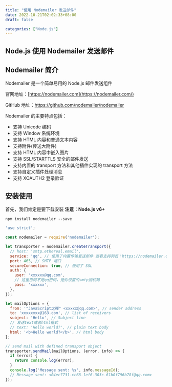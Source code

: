 ```yaml
---
title: "使用 Nodemailer 发送邮件"
date: 2022-10-21T02:02:33+08:00
draft: false

categories: ["Node.js"]
---
```


## Node.js 使用 Nodemailer 发送邮件

## Nodemailer 简介

Nodemailer 是一个简单易用的 Node.js 邮件发送组件

官网地址：[https://nodemailer.com](https://nodemailer.com/)

GitHub 地址：https://github.com/nodemailer/nodemailer

Nodemailer 的主要特点包括：

- 支持 Unicode 编码
- 支持 Window 系统环境
- 支持 HTML 内容和普通文本内容
- 支持附件(传送大附件)
- 支持 HTML 内容中嵌入图片
- 支持 SSL/STARTTLS 安全的邮件发送
- 支持内置的 transport 方法和其他插件实现的 transport 方法
- 支持自定义插件处理消息
- 支持 XOAUTH2 登录验证

## 安装使用

首先，我们肯定是要下载安装 **注意：Node.js v6+**

```
npm install nodemailer --save
```

```js
'use strict';

const nodemailer = require('nodemailer');

let transporter = nodemailer.createTransport({
  // host: 'smtp.ethereal.email',
  service: 'qq', // 使用了内置传输发送邮件 查看支持列表：https://nodemailer.com/smtp/well-known/
  port: 465, // SMTP 端口
  secureConnection: true, // 使用了 SSL
  auth: {
    user: 'xxxxxx@qq.com',
    // 这里密码不是qq密码，是你设置的smtp授权码
    pass: 'xxxxxx',
  },
});

let mailOptions = {
  from: '"JavaScript之禅" <xxxxx@qq.com>', // sender address
  to: 'xxxxxxxx@163.com', // list of receivers
  subject: 'Hello', // Subject line
  // 发送text或者html格式
  // text: 'Hello world?', // plain text body
  html: '<b>Hello world?</b>', // html body
};

// send mail with defined transport object
transporter.sendMail(mailOptions, (error, info) => {
  if (error) {
    return console.log(error);
  }
  console.log('Message sent: %s', info.messageId);
  // Message sent: <04ec7731-cc68-1ef6-303c-61b0f796b78f@qq.com>
});
```
